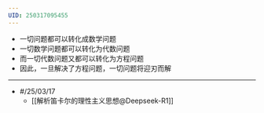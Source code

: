 ```yaml
---
UID: 250317095455
---
```

- 一切问题都可以转化成数学问题
- 一切数学问题都可以转化为代数问题
- 而一切代数问题又都可以转化为方程问题
- 因此，一旦解决了方程问题，一切问题将迎刃而解

---
- #/25/03/17 
	- [[解析笛卡尔的理性主义思想@Deepseek-R1]]